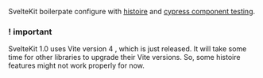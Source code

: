 SvelteKit boilerpate configure with [histoire](https://histoire.dev/) and [cypress component testing](https://docs.cypress.io/guides/component-testing/svelte/overview#Framework-Support).

### ! important

SvelteKit 1.0 uses Vite version 4 , which is just released. It will take some time for other libraries to upgrade their Vite versions. So, some histoire features might not work properly for now.
